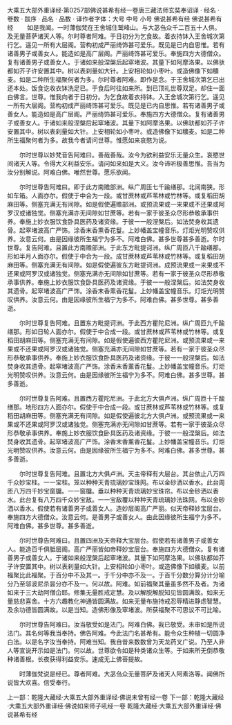 大乘五大部外重译经·第0257部佛说甚希有经一卷唐三藏法师玄奘奉诏译
· 经名 · 卷数 · 跋序
· 品名 · 品数 · 译作者字体：大号 中号 小号
佛说甚希有经
佛说甚希有经
　　如是我闻。一时薄伽梵在王舍城住鹫峰山。与大苾刍众千二百五十人俱。及无量菩萨诸天人等。尔时尊者阿难。于日初分为乞食故。着衣持钵入王舍城次第行乞。遥见一所有大层阁。营构初成严丽绮饰甚可爱乐。既见是已内自思惟。若有诸善男子或善女人。能造如是高广层阁。严丽绮饰甚可爱乐。奉施四方大德僧众。复有诸善男子或善女人。于诸如来般涅槃后起窣堵波。其量下如阿摩洛果。以佛驮都如芥子许安置其中。树以表刹量如大针。上安相轮如小枣叶。或造佛像下如穬麦。如是二种所生福聚何者为多。尔时尊者阿难。即作是念。于王舍城次第乞已出还本处。饭食讫收衣钵洗足已。于食后时往如来所。到已顶礼世尊双足。却住一面白佛言。世尊。惟我向者于日初分。为乞食故着衣持钵。入王舍城次第行乞。遥见一所有大层阁。营构初成严丽绮饰甚可爱乐。既见是已内自思惟。若有诸善男子或善女人。能造如是高广层阁。严丽绮饰甚可爱乐。奉施四方大德僧众。复有诸善男子或善女人。于诸如来般涅槃后起窣堵波。其量下如阿摩洛果。以佛驮都如芥子许安置其中。树以表刹量如大针。上安相轮如小枣叶。或造佛像下如穬麦。如是二种所生福聚何者为多。故我今者请问世尊。惟愿如来哀愍为说。

　　尔时世尊以妙梵音告阿难曰。善哉善哉。汝今为欲利益安乐无量众生。哀愍世间诸天人等。令得大义利益安乐。请问如来如是大义。汝今谛听极善思惟。吾当为汝分别解说。阿难白佛。唯然世尊。愿乐欲闻。

　　尔时世尊告阿难曰。即于此方南赡部洲。纵广周匝七千踰缮那。北阔南狭。形如车箱。人面亦尔。假使于中合为一段。或甘蔗林或芦苇林或竹林等。或复稻田胡麻田等。侧塞充满无有间隙。如是假使遍赡部洲。或预流果或一来果或不还果或阿罗汉或诸独觉。侧塞充满亦无间隙如甘蔗等。若有一家于彼圣众尽形恭敬承事供养。奉施上妙衣服饮食卧具医药及诸资缘。于彼一一般涅槃后。如法焚身收其遗骨。起窣堵波高广严饰。涂香末香熏香花鬘。上妙幡盖宝幢音乐。灯炬光明赞叹供养。汝意云何。由是因缘彼所生福宁为多不。阿难白佛。甚多世尊甚多善逝。尔时世尊。复告阿难。且置此方南赡部洲。于此东方毗提诃洲。纵广周匝八千踰缮那。形如半月人面亦尔。假使于中合为一段。成甘蔗林或芦苇林或竹林等。或复稻田胡麻田等。侧塞充满无有间隙。如是假使遍彼东方毗提诃洲。成预流果或一来果或不还果或阿罗汉或诸独觉。侧塞充满亦无间隙如甘蔗等。若有一家于彼圣众尽形恭敬承事供养。奉施上妙衣服饮食卧具医药及诸资缘。于彼一一般涅槃后。如法焚身收其遗骨。起窣堵波高广严饰。涂香末香熏香花鬘。上妙幡盖宝幢音乐。灯炬光明赞叹供养。汝意云何。由是因缘彼所生福宁为多不。阿难白佛。甚多世尊。甚多善逝。

　　尔时世尊复告阿难。且置东方毗提诃洲。于此西方瞿陀尼洲。纵广周匝九千踰缮那。形如日轮人面亦尔。假使于中合成一段。或甘蔗林或芦苇林或竹林等。或复稻田胡麻田等。侧塞充满无有间隙。如是假使遍彼西方瞿陀尼洲。或预流果或一来果或不还果或阿罗汉或诸独觉。侧塞充满亦无间隙如甘蔗等。若有一家于彼圣众尽形恭敬承事供养。奉施上妙衣服饮食卧具医药及诸资缘。于彼一一般涅槃后。如法焚身收其遗骨。起窣堵波高广严饰。涂香末香薰香花鬘。上妙幡盖宝幢音乐。灯炬光明赞叹供养。汝意云何。由是因缘彼所生福宁为多不。阿难白佛。甚多世尊。甚多善逝。

　　尔时世尊复告阿难。且置西方瞿陀尼洲。于此北方大俱卢洲。纵广周匝十千踰缮那。地形四方人面亦尔。假使于中合成一段。或甘蔗林或芦苇林或竹林等。或复稻田胡麻田等。侧塞充满无有间隙。如是假使遍彼北方大俱卢洲。或预流果或一来果或不还果或阿罗汉或诸独觉。侧塞充满亦无间隙如甘蔗等。若有一家于彼圣众尽形恭敬承事供养。奉施上妙衣服饮食卧具医药及诸资缘。于彼一一般涅槃后。如法焚身收其遗骨。起窣堵波高广严饰。涂香末香薰香花鬘。上妙幡盖宝幢音乐。灯炬光明赞叹供养。汝意云何。由是因缘彼所生福宁为多不。阿难白佛。甚多世尊。甚多善逝。

　　尔时世尊复告阿难。且置北方大俱卢洲。天主帝释有大层台。其台依止八万四千众妙宝柱。一一宝柱。笼以种种天青琉璃妙宝珠网。布以金砂洒以香水。此台周匝八万四千妙宝窗牖。一一窗牖。垂以种种天青琉璃妙宝珠帘。布以金砂洒以香水。此台复有八万四千众妙宝敌。一一宝敌覆以种种天青琉璃妙法珠网。布以金砂洒以香水。假使若有诸善男子或善女人。造妙层阁高广严丽。似天帝释妙宝层台。奉施四方大德僧众。汝意云何。是善男子或善女人。由此因缘彼所生福宁为多不。阿难白佛。甚多世尊。甚多善逝。

　　尔时世尊告阿难曰。且置四洲及天帝释大宝层台。假使若有诸善男子或善女人。能造百千俱胝层阁。高广严丽皆如帝释妙宝层台。奉施四方大德僧众。复有诸善男子或善女人。于诸如来般涅槃后起窣堵波。其量下如阿摩洛果。以佛驮都如芥子许安置其中。树以表刹量如大针。上安相轮如小枣叶。或造佛像下如穬麦。以前福聚比此福聚。于百分中不及其一。于千分中亦不及一。于百千分数分算分计分喻分乃至邬波尼杀昙分亦不及一。何以故。阿难。如前福聚其量虽多然不及者。为诸如来于三大劫阿僧仚耶。修集无量胜戒定慧。及以解脱解脱知见皆圆满故。如来无量慈悲喜舍。十方六趣教化神通皆圆满故。如来无量布施持戒忍辱精进静虑智慧。及余功德皆圆满故。以是当知。造佛形像及窣堵波。所获福聚不可思议不可比喻。

　　尔时世尊告阿难曰。汝当敬受如是法门。阿难白佛。我已敬受。未审如是所说法门。其名何等我当奉持。佛告阿难。今此法门名甚希有。能令众生种植一切圆净白法。以是名字汝当奉持。阿难当知。我自昔来数数曾为天龙药叉广说。乃至人非人等宣说开示如是法门。何以故。世尊欲令如是种类诸众生等。于如来所无倒恭敬种诸善根。长夜获得利益安乐。速成无上佛菩提故。

　　时薄伽梵说是经已。尊者阿难。大苾刍众无量菩萨及诸天人阿素洛等。闻佛所说皆大欢喜。信受奉行。

上一部：乾隆大藏经·大乘五大部外重译经·佛说未曾有经一卷
下一部：乾隆大藏经·大乘五大部外重译经·佛说如来师子吼经一卷
乾隆大藏经·大乘五大部外重译经·佛说甚希有经